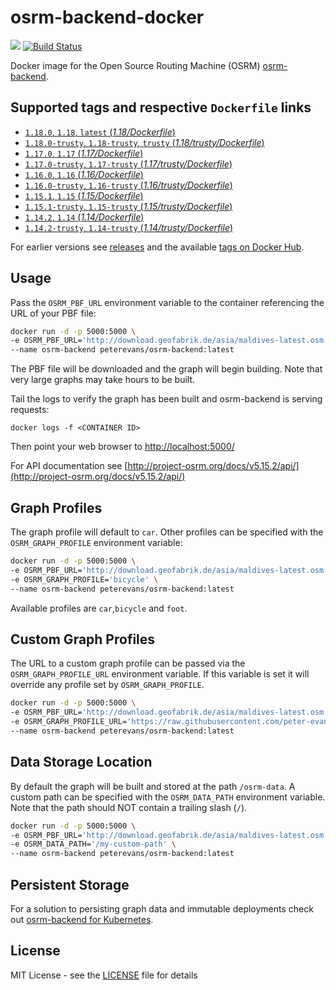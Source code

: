 # osrm-backend-docker
[![](https://images.microbadger.com/badges/image/peterevans/osrm-backend.svg)](https://microbadger.com/images/peterevans/osrm-backend)
[![Build Status](https://travis-ci.org/peter-evans/osrm-backend-docker.svg?branch=master)](https://travis-ci.org/peter-evans/osrm-backend-docker)

Docker image for the Open Source Routing Machine (OSRM) [osrm-backend](https://github.com/Project-OSRM/osrm-backend).

## Supported tags and respective `Dockerfile` links

- [`1.18.0`, `1.18`, `latest`  (*1.18/Dockerfile*)](https://github.com/peter-evans/osrm-backend-docker/tree/master)
- [`1.18.0-trusty`, `1.18-trusty`, `trusty`  (*1.18/trusty/Dockerfile*)](https://github.com/peter-evans/osrm-backend-docker/tree/master/trusty)
- [`1.17.0`, `1.17` (*1.17/Dockerfile*)](https://github.com/peter-evans/osrm-backend-docker/tree/master/archive/1.17)
- [`1.17.0-trusty`, `1.17-trusty` (*1.17/trusty/Dockerfile*)](https://github.com/peter-evans/osrm-backend-docker/tree/master/archive/1.17/trusty)
- [`1.16.0`, `1.16` (*1.16/Dockerfile*)](https://github.com/peter-evans/osrm-backend-docker/tree/master/archive/1.16)
- [`1.16.0-trusty`, `1.16-trusty` (*1.16/trusty/Dockerfile*)](https://github.com/peter-evans/osrm-backend-docker/tree/master/archive/1.16/trusty)
- [`1.15.1`, `1.15` (*1.15/Dockerfile*)](https://github.com/peter-evans/osrm-backend-docker/tree/master/archive/1.15)
- [`1.15.1-trusty`, `1.15-trusty` (*1.15/trusty/Dockerfile*)](https://github.com/peter-evans/osrm-backend-docker/tree/master/archive/1.15/trusty)
- [`1.14.2`, `1.14` (*1.14/Dockerfile*)](https://github.com/peter-evans/osrm-backend-docker/tree/master/archive/1.14)
- [`1.14.2-trusty`, `1.14-trusty` (*1.14/trusty/Dockerfile*)](https://github.com/peter-evans/osrm-backend-docker/tree/master/archive/1.14/trusty)

For earlier versions see [releases](https://github.com/peter-evans/osrm-backend-docker/releases) and the available [tags on Docker Hub](https://hub.docker.com/r/peterevans/osrm-backend/tags/).

## Usage
Pass the `OSRM_PBF_URL` environment variable to the container referencing the URL of your PBF file:

```bash
docker run -d -p 5000:5000 \
-e OSRM_PBF_URL='http://download.geofabrik.de/asia/maldives-latest.osm.pbf' \
--name osrm-backend peterevans/osrm-backend:latest
```
The PBF file will be downloaded and the graph will begin building. Note that very large graphs may take hours to be built.

Tail the logs to verify the graph has been built and osrm-backend is serving requests:
```
docker logs -f <CONTAINER ID>
```
Then point your web browser to [http://localhost:5000/](http://localhost:5000/)

For API documentation see [http://project-osrm.org/docs/v5.15.2/api/](http://project-osrm.org/docs/v5.15.2/api/)

## Graph Profiles
The graph profile will default to `car`. Other profiles can be specified with the `OSRM_GRAPH_PROFILE` environment variable:
```bash
docker run -d -p 5000:5000 \
-e OSRM_PBF_URL='http://download.geofabrik.de/asia/maldives-latest.osm.pbf' \
-e OSRM_GRAPH_PROFILE='bicycle' \
--name osrm-backend peterevans/osrm-backend:latest
```
Available profiles are `car`,`bicycle` and `foot`.

## Custom Graph Profiles
The URL to a custom graph profile can be passed via the `OSRM_GRAPH_PROFILE_URL` environment variable. If this variable is set it will override any profile set by `OSRM_GRAPH_PROFILE`.
```bash
docker run -d -p 5000:5000 \
-e OSRM_PBF_URL='http://download.geofabrik.de/asia/maldives-latest.osm.pbf' \
-e OSRM_GRAPH_PROFILE_URL='https://raw.githubusercontent.com/peter-evans/osrm-backend-docker/master/tests/car.lua' \
--name osrm-backend peterevans/osrm-backend:latest
```

## Data Storage Location
By default the graph will be built and stored at the path `/osrm-data`. A custom path can be specified with the `OSRM_DATA_PATH` environment variable. Note that the path should NOT contain a trailing slash (`/`).
```bash
docker run -d -p 5000:5000 \
-e OSRM_PBF_URL='http://download.geofabrik.de/asia/maldives-latest.osm.pbf' \
-e OSRM_DATA_PATH='/my-custom-path' \
--name osrm-backend peterevans/osrm-backend:latest
```

## Persistent Storage
For a solution to persisting graph data and immutable deployments check out [osrm-backend for Kubernetes](https://github.com/peter-evans/osrm-backend-k8s).

## License

MIT License - see the [LICENSE](LICENSE) file for details
